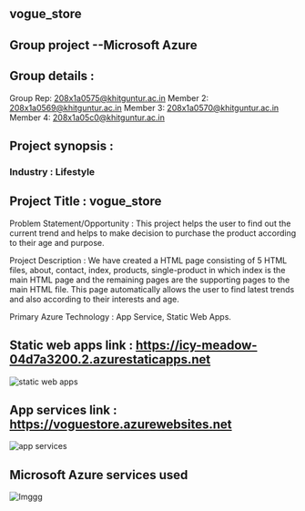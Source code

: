 ## vogue_store
## Group project --Microsoft Azure
## Group details :
Group Rep: 208x1a0575@khitguntur.ac.in
Member 2: 208x1a0569@khitguntur.ac.in
Member 3: 208x1a0570@khitguntur.ac.in
Member 4: 208x1a05c0@khitguntur.ac.in
## Project synopsis :
### Industry : Lifestyle

## Project Title : vogue_store

Problem Statement/Opportunity : This project helps the user to find out the current trend and helps to make decision to purchase the product according to their age and purpose.

Project Description : We have created a HTML page consisting of 5 HTML files, about, contact, index, products, single-product in which index is the main HTML page and the remaining pages are the supporting pages to the main HTML file. This page automatically allows the user to find latest trends and also according to their interests and age.

Primary Azure Technology : App Service, Static Web Apps.

## Static web apps link : https://icy-meadow-04d7a3200.2.azurestaticapps.net
![static web apps](https://user-images.githubusercontent.com/99123811/210083426-63250fa6-5b39-4d2c-a798-87d82a2805ab.png)
##
## App services link : https://voguestore.azurewebsites.net
![app services](https://user-images.githubusercontent.com/99123811/210083553-9b8518ba-d4b6-4e27-a208-caa8eecba9df.png)
## Microsoft Azure services used 
![Imggg](https://user-images.githubusercontent.com/99123811/210083655-51a2ea97-21a7-45a1-915a-5aaac116d58b.png)
